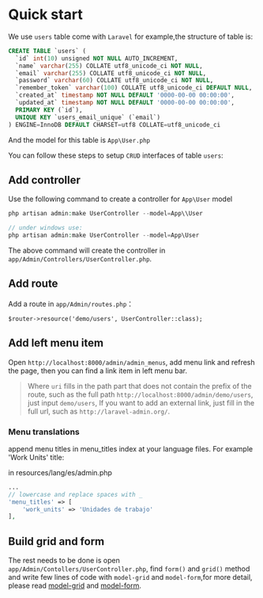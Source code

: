 # Quick start

We use `users` table come with `Laravel` for example,the structure of table is:
```sql
CREATE TABLE `users` (
  `id` int(10) unsigned NOT NULL AUTO_INCREMENT,
  `name` varchar(255) COLLATE utf8_unicode_ci NOT NULL,
  `email` varchar(255) COLLATE utf8_unicode_ci NOT NULL,
  `password` varchar(60) COLLATE utf8_unicode_ci NOT NULL,
  `remember_token` varchar(100) COLLATE utf8_unicode_ci DEFAULT NULL,
  `created_at` timestamp NOT NULL DEFAULT '0000-00-00 00:00:00',
  `updated_at` timestamp NOT NULL DEFAULT '0000-00-00 00:00:00',
  PRIMARY KEY (`id`),
  UNIQUE KEY `users_email_unique` (`email`)
) ENGINE=InnoDB DEFAULT CHARSET=utf8 COLLATE=utf8_unicode_ci
```
And the model for this table is `App\User.php`

You can follow these steps to setup `CRUD` interfaces of table `users`:

## Add controller

Use the following command to create a controller for `App\User` model

```php
php artisan admin:make UserController --model=App\\User

// under windows use:
php artisan admin:make UserController --model=App\User
```
The above command will create the controller in `app/Admin/Controllers/UserController.php`.

## Add route

Add a route in `app/Admin/routes.php`：
```
$router->resource('demo/users', UserController::class);
```

## Add left menu item

Open `http://localhost:8000/admin/admin_menus`, add menu link and refresh the page, then you can find a link item in left menu bar.

> Where `uri` fills in the path part that does not contain the prefix of the route, such as the full path `http://localhost:8000/admin/demo/users`, just input `demo/users`, If you want to add an external link, just fill in the full url, such as `http://laravel-admin.org/`.

### Menu translations

append menu titles in menu_titles index at your language files.
For example 'Work Units' title:

in resources/lang/es/admin.php
```php
...
// lowercase and replace spaces with _
'menu_titles' => [
    'work_units' => 'Unidades de trabajo'
],
```

## Build grid and form

The rest needs to be done is open `app/Admin/Contollers/UserController.php`, find `form()` and `grid()` method and write few lines of code with `model-grid` and `model-form`,for more detail, please read [model-grid](/en/model-grid.md) and [model-form](/en/model-form.md).
